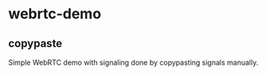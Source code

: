 # webrtc-demo

## copypaste

Simple WebRTC demo with signaling done by copypasting signals manually.
